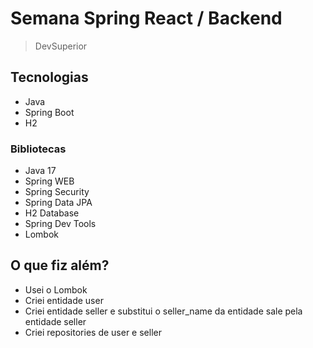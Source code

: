 # Semana Spring React / Backend

> DevSuperior

## Tecnologias

- Java
- Spring Boot
- H2

### Bibliotecas

- Java 17
- Spring WEB
- Spring Security
- Spring Data JPA
- H2 Database
- Spring Dev Tools
- Lombok

## O que fiz além?

- Usei o Lombok
- Criei entidade user
- Criei entidade seller e substitui o seller_name da entidade sale pela entidade seller
- Criei repositories de user e seller
